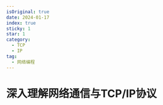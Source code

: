 ```yaml
---
isOriginal: true
date: 2024-01-17
index: true
sticky: 1
star: 1
category:
  - TCP
  - IP
tag:
  - 网络编程
---
```


# 深入理解网络通信与TCP/IP协议
